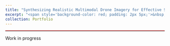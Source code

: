 ```yaml
---
title: "Synthesizing Realistic Multimodal Drone Imagery for Effective Search and Rescue Operations in Unprecedented Natural Calamities: Emphasizing Scene Understanding through Generative Models for Synthetic Dataset Creation"
excerpt: "<span style='background-color: red; padding: 2px 5px;'>&nbsp; **La fondation Dassault systemes project**&nbsp;</span>"
collection: Portfolio
---
```

<hr style="border-top: 1px solid red; margin: 1em 0;">

Work in progress
